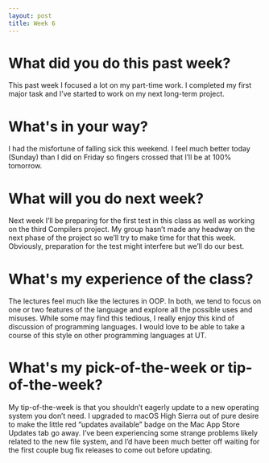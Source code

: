 ```yaml
---
layout: post
title: Week 6
---
```


# What did you do this past week?

This past week I focused a lot on my part-time work. I completed my first major task and I’ve started to work on my next long-term project.

# What's in your way?

I had the misfortune of falling sick this weekend. I feel much better today (Sunday) than I did on Friday so fingers crossed that I’ll be at 100% tomorrow.

# What will you do next week?

Next week I’ll be preparing for the first test in this class as well as working on the third Compilers project. My group hasn’t made any headway on the next phase of the project so we’ll try to make time for that this week. Obviously, preparation for the test might interfere but we’ll do our best.

# What's my experience of the class?

The lectures feel much like the lectures in OOP. In both, we tend to focus on one or two features of the language and explore all the possible uses and misuses. While some may find this tedious, I really enjoy this kind of discussion of programming languages. I would love to be able to take a course of this style on other programming languages at UT.

# What's my pick-of-the-week or tip-of-the-week?

My tip-of-the-week is that you shouldn’t eagerly update to a new operating system you don’t need. I upgraded to macOS High Sierra out of pure desire to make the little red “updates available” badge on the Mac App Store Updates tab go away. I’ve been experiencing some strange problems likely related to the new file system, and I’d have been much better off waiting for the first couple bug fix releases to come out before updating.